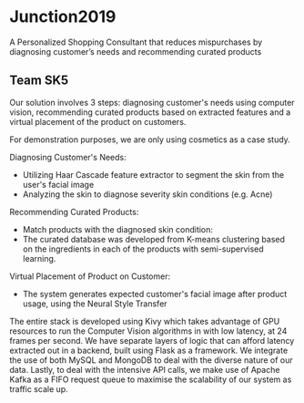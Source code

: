 # Junction2019
 A Personalized Shopping Consultant that reduces mispurchases by diagnosing customer’s needs and recommending curated products

## Team SK5
Our solution involves 3 steps: diagnosing customer's needs using computer vision, recommending curated products based on extracted features and a virtual placement of the product on customers.

For demonstration purposes, we are only using cosmetics as a case study.

Diagnosing Customer's Needs:
- Utilizing Haar Cascade feature extractor to segment the skin from the user's facial image
- Analyzing the skin to diagnose severity skin conditions (e.g. Acne)

Recommending Curated Products:
- Match products with the diagnosed skin condition:
- The curated database was developed from K-means clustering based on the ingredients in each of the products with semi-supervised learning.

Virtual Placement of Product on Customer:
- The system generates expected customer's facial image after product usage, using the Neural Style Transfer

The entire stack is developed using Kivy which takes advantage of GPU resources to run the Computer Vision algorithms in with low latency, at 24 frames per second. 
We have separate layers of logic that can afford latency extracted out in a backend, built using Flask as a framework. We integrate the use of both MySQL and MongoDB to deal with the diverse nature of our data. 
Lastly, to deal with the intensive API calls, we make use of Apache Kafka as a FIFO request queue to maximise the scalability of our system as traffic scale up.

